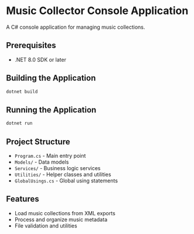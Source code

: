 # Music Collector Console Application

A C# console application for managing music collections.

## Prerequisites

- .NET 8.0 SDK or later

## Building the Application

```bash
dotnet build
```

## Running the Application

```bash
dotnet run
```

## Project Structure

- `Program.cs` - Main entry point
- `Models/` - Data models
- `Services/` - Business logic services
- `Utilities/` - Helper classes and utilities
- `GlobalUsings.cs` - Global using statements

## Features

- Load music collections from XML exports
- Process and organize music metadata
- File validation and utilities
